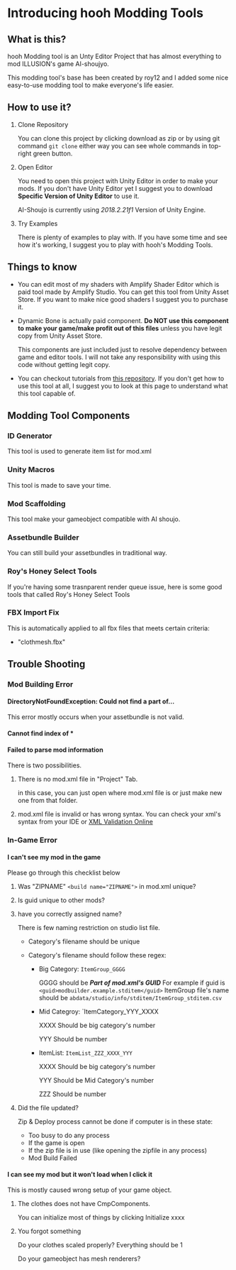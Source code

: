 # Introducing hooh Modding Tools

## What is this?

hooh Modding tool is an Unty Editor Project that has almost everything to mod ILLUSION's game AI-shoujyo. 

This modding tool's base has been created by roy12 and I added some nice easy-to-use modding tool to make everyone's life easier. 

## How to use it?

1. Clone Repository

   You can clone this project by clicking download as zip or by using git command `git clone` either way you can see whole commands in top-right green button.

2. Open Editor

   You need to open this project with Unity Editor in order to make your mods. If you don't have Unity Editor yet I suggest you to download **Specific Version of Unity Editor** to use it.

   AI-Shoujo is currently using *2018.2.21f1* Version of Unity Engine. 

3. Try Examples

   There is plenty of examples to play with. If you have some time and see how it's working, I suggest you to play with hooh's Modding Tools.

## Things to know

- You can edit most of my shaders with Amplify Shader Editor which is paid tool made by Amplify Studio. You can get this tool from Unity Asset Store. If you want to make nice good shaders I suggest you to purchase it.

- Dynamic Bone is actually paid component. **Do NOT use this component to make your game/make profit out of this files** unless you have legit copy from Unity Asset Store.

  This components are just included just to resolve dependency between game and editor tools. I will not take any responsibility with using this code without getting legit copy.

- You can checkout tutorials from [this repository](https://github.com/hooh-hooah/AI_Tips/tree/master/mods). If you don't get how to use this tool at all, I suggest you to look at this page to understand what this tool capable of.

## Modding Tool Components

### ID Generator

This tool is used to generate item list for mod.xml

### Unity Macros

This tool is made to save your time.

### Mod Scaffolding

This tool make your gameobject compatible with AI shoujo.

### Assetbundle Builder

You can still build your assetbundles in traditional way. 

### Roy's Honey Select Tools

If you're having some trasnparent render queue issue, here is some good tools that called Roy's Honey Select Tools

### FBX Import Fix

This is automatically applied to all fbx files that meets certain criteria:

- "clothmesh.fbx"

## Trouble Shooting

### Mod Building Error

#### DirectoryNotFoundException: Could not find a part of...

This error mostly occurs when your assetbundle is not valid.

#### Cannot find index of *

#### Failed to parse mod information

There is two possibilities.

1. There is no mod.xml file in "Project" Tab. 

   in this case, you can just open where mod.xml file is or just make new one from that folder.

2. mod.xml file is invalid or has wrong syntax. You can check your xml's syntax from your IDE or [XML Validation Online](https://www.xmlvalidation.com/)

### In-Game Error

#### I can't see my mod in the game

Please go through this checklist below

1. Was "ZIPNAME" `<build name="ZIPNAME">`  in mod.xml unique?

2. Is guid unique to other mods?

3. have you correctly assigned name?

   There is few naming restriction on studio list file. 

   - Category's filename should be unique

   - Category's filename should follow these regex:

     - Big Category: `ItemGroup_GGGG`

       GGGG should be ***Part of mod.xml's GUID***
       For example if guid is `<guid>modbuilder.example.stditem</guid>`
       ItemGroup file's name should be `abdata/studio/info/stditem/ItemGroup_stditem.csv`

     - Mid Categroy: `ItemCategory_YYY_XXXX

       XXXX Should be big category's number

       YYY Should be number

     - ItemList: `ItemList_ZZZ_XXXX_YYY`

       XXXX Should be big category's number

       YYY Should be Mid Category's number

       ZZZ Should be number

4. Did the file updated?

   Zip & Deploy process cannot be done if computer is in these state:

   - Too busy to do any process
   - If the game is open
   - If the zip file is in use (like opening the zipfile in any process)
   - Mod Build Failed

#### I can see my mod but it won't load when I click it

This is mostly caused wrong setup of your game object.

1. The clothes does not have CmpComponents. 

   You can initialize most of things by clicking Initialize xxxx

2. You forgot something

   Do your clothes scaled properly? Everything should be 1

   Do your gameobject has mesh renderers?